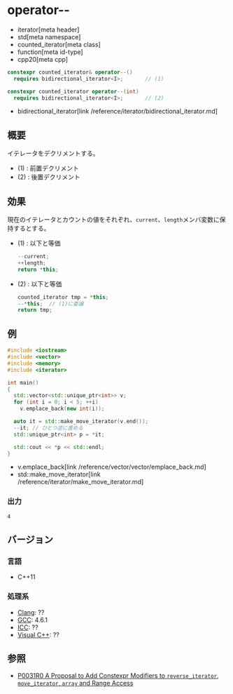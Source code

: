 # operator--
* iterator[meta header]
* std[meta namespace]
* counted_iterator[meta class]
* function[meta id-type]
* cpp20[meta cpp]

```cpp
constexpr counted_iterator& operator--()
  requires bidirectional_iterator<I>;       // (1)

constexpr counted_iterator operator--(int)
  requires bidirectional_iterator<I>;       // (2)
```
* bidirectional_iterator[link /reference/iterator/bidirectional_iterator.md]


## 概要
イテレータをデクリメントする。

- (1) : 前置デクリメント
- (2) : 後置デクリメント

## 効果

現在のイテレータとカウントの値をそれぞれ、`current`、`length`メンバ変数に保持するとする。

- (1) : 以下と等価  
    ```cpp
    --current;
    ++length;
    return *this;
    ```

- (2) : 以下と等価  
    ```cpp
    counted_iterator tmp = *this;
    --*this;  // (1)に委譲
    return tmp;
    ```

## 例
```cpp example
#include <iostream>
#include <vector>
#include <memory>
#include <iterator>

int main()
{
  std::vector<std::unique_ptr<int>> v;
  for (int i = 0; i < 5; ++i)
    v.emplace_back(new int(i));

  auto it = std::make_move_iterator(v.end());
  --it; // ひとつ逆に進める
  std::unique_ptr<int> p = *it;

  std::cout << *p << std::endl;
}
```
* v.emplace_back[link /reference/vector/vector/emplace_back.md]
* std::make_move_iterator[link /reference/iterator/make_move_iterator.md]

### 出力
```
4
```

## バージョン
### 言語
- C++11

### 処理系
- [Clang](/implementation.md#clang): ??
- [GCC](/implementation.md#gcc): 4.6.1
- [ICC](/implementation.md#icc): ??
- [Visual C++](/implementation.md#visual_cpp): ??


## 参照
- [P0031R0 A Proposal to Add Constexpr Modifiers to `reverse_iterator`, `move_iterator`, `array` and Range Access](http://www.open-std.org/jtc1/sc22/wg21/docs/papers/2015/p0031r0.html)
